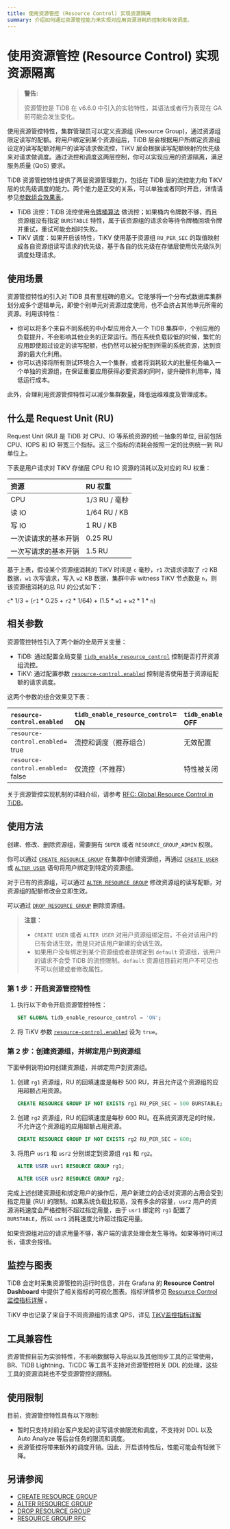 ```yaml
---
title: 使用资源管控 (Resource Control) 实现资源隔离
summary: 介绍如何通过资源管控能力来实现对应用资源消耗的控制和有效调度。
---
```


# 使用资源管控 (Resource Control) 实现资源隔离

> **警告:**
>
> 资源管控是 TiDB 在 v6.6.0 中引入的实验特性，其语法或者行为表现在 GA 前可能会发生变化。

使用资源管控特性，集群管理员可以定义资源组 (Resource Group)，通过资源组限定读写的配额。将用户绑定到某个资源组后，TiDB 层会根据用户所绑定资源组设定的读写配额对用户的读写请求做流控，TiKV 层会根据读写配额映射的优先级来对请求做调度。通过流控和调度这两层控制，你可以实现应用的资源隔离，满足服务质量 (QoS) 要求。

TiDB 资源管控特性提供了两层资源管理能力，包括在 TiDB 层的流控能力和 TiKV 层的优先级调度的能力。两个能力是正交的关系，可以单独或者同时开启，详情请参见[参数组合效果表](#相关参数)。

- TiDB 流控：TiDB 流控使用[令牌桶算法](https://en.wikipedia.org/wiki/Token_bucket) 做流控；如果桶内令牌数不够，而且资源组没有指定 `BURSTABLE` 特性，属于该资源组的请求会等待令牌桶回填令牌并重试，重试可能会超时失败。
- TiKV 调度：如果开启该特性，TiKV 使用基于资源组 `RU_PER_SEC` 的取值映射成各自资源组读写请求的优先级，基于各自的优先级在存储层使用优先级队列调度处理请求。

## 使用场景

资源管控特性的引入对 TiDB 具有里程碑的意义。它能够将一个分布式数据库集群划分成多个逻辑单元，即使个别单元对资源过度使用，也不会挤占其他单元所需的资源。利用该特性：

- 你可以将多个来自不同系统的中小型应用合入一个 TiDB 集群中，个别应用的负载提升，不会影响其他业务的正常运行。而在系统负载较低的时候，繁忙的应用即使超过设定的读写配额，也仍然可以被分配到所需的系统资源，达到资源的最大化利用。
- 你可以选择将所有测试环境合入一个集群，或者将消耗较大的批量任务编入一个单独的资源组，在保证重要应用获得必要资源的同时，提升硬件利用率，降低运行成本。

此外，合理利用资源管控特性可以减少集群数量，降低运维难度及管理成本。

## 什么是 Request Unit (RU)

Request Unit (RU) 是 TiDB 对 CPU、IO 等系统资源的统一抽象的单位, 目前包括 CPU、IOPS 和 IO 带宽三个指标。这三个指标的消耗会按照一定的比例统一到 RU 单位上。

下表是用户请求对 TiKV 存储层 CPU 和 IO 资源的消耗以及对应的 RU 权重：

| 资源       | RU 权重        |
|:-----------|:-------------|
| CPU        | 1/3 RU / 毫秒  |
| 读 IO      | 1/64 RU / KB |
| 写 IO      | 1 RU / KB    |
| 一次读请求的基本开销 | 0.25 RU      |
| 一次写请求的基本开销 | 1.5 RU       |

基于上表，假设某个资源组消耗的 TiKV 时间是 `c` 毫秒，`r1` 次请求读取了 `r2` KB 数据，`w1` 次写请求，写入 `w2` KB 数据，集群中非 witness TiKV 节点数是 `n`，则该资源组消耗的总 RU 的公式如下：

`c`\* 1/3 + (`r1` \* 0.25 + `r2` \* 1/64) + (1.5 \* `w1` + `w2` \* 1 \* `n`)

## 相关参数

资源管控特性引入了两个新的全局开关变量：

* TiDB: 通过配置全局变量 [`tidb_enable_resource_control`](/system-variables.md#tidb_enable_resource_control-从-v660-版本开始引入) 控制是否打开资源组流控。
* TiKV: 通过配置参数 [`resource-control.enabled`](/tikv-configuration-file.md#resource_control) 控制是否使用基于资源组配额的请求调度。

这两个参数的组合效果见下表：

| `resource-control.enabled`  | `tidb_enable_resource_control`= ON | `tidb_enable_resource_control`= OFF  |
|:----------------------------|:-----------------------------------|:------------------------------------|
| `resource-control.enabled`= true  | 流控和调度（推荐组合）                        | 无效配置                         |
| `resource-control.enabled`= false | 仅流控（不推荐）                           |  特性被关闭                   |

关于资源管控实现机制的详细介绍，请参考 [RFC: Global Resource Control in TiDB](https://docs.google.com/document/d/1sV5EVv8Cdpc6aBCDihc2akpE0iuantPf/edit?n=RFC_Global_Resource_Control_in_TiDB.docx#heading=h.sjp9cmjfszlu)。

## 使用方法

创建、修改、删除资源组，需要拥有 `SUPER` 或者 `RESOURCE_GROUP_ADMIN` 权限。

你可以通过 [`CREATE RESOURCE GROUP`](/sql-statements/sql-statement-create-resource-group.md) 在集群中创建资源组，再通过 [`CREATE USER`](/sql-statements/sql-statement-create-user.md) 或 [`ALTER USER`](/sql-statements/sql-statement-alter-user.md) 语句将用户绑定到特定的资源组。

对于已有的资源组，可以通过 [`ALTER RESOURCE GROUP`](/sql-statements/sql-statement-alter-resource-group.md) 修改资源组的读写配额，对资源组的配额修改会立即生效。

可以通过 [`DROP RESOURCE GROUP`](/sql-statements/sql-statement-drop-resource-group.md) 删除资源组。

> **注意：**
>
> - `CREATE USER` 或者 `ALTER USER` 对用户资源组绑定后，不会对该用户的已有会话生效，而是只对该用户新建的会话生效。
> - 如果用户没有绑定到某个资源组或者是绑定到 `default` 资源组，该用户的请求不会受 TiDB 的流控限制。`default` 资源组目前对用户不可见也不可以创建或者修改属性。

### 第 1 步：开启资源管控特性

1. 执行以下命令开启资源管控特性：

    ```sql
    SET GLOBAL tidb_enable_resource_control = 'ON';
    ```

2. 将 TiKV 参数 [`resource-control.enabled`](/tikv-configuration-file.md#resource_control) 设为 `true`。

### 第 2 步：创建资源组，并绑定用户到资源组

下面举例说明如何创建资源组，并绑定用户到资源组。

1. 创建 `rg1` 资源组，RU 的回填速度是每秒 500 RU，并且允许这个资源组的应用超额占用资源。

    ```sql
    CREATE RESOURCE GROUP IF NOT EXISTS rg1 RU_PER_SEC = 500 BURSTABLE;
    ```

2. 创建 `rg2` 资源组，RU 的回填速度是每秒 600 RU。在系统资源充足的时候，不允许这个资源组的应用超额占用资源。

    ```sql
    CREATE RESOURCE GROUP IF NOT EXISTS rg2 RU_PER_SEC = 600;
    ```

3. 将用户 `usr1` 和 `usr2` 分别绑定到资源组 `rg1` 和 `rg2`。

    ```sql
    ALTER USER usr1 RESOURCE GROUP rg1;
    ```

    ```sql
    ALTER USER usr2 RESOURCE GROUP rg2;
    ```

完成上述创建资源组和绑定用户的操作后，用户新建立的会话对资源的占用会受到指定用量 (RU) 的限制。如果系统负载比较高，没有多余的容量，`usr2` 用户的资源消耗速度会严格控制不超过指定用量，由于 `usr1` 绑定的 `rg1` 配置了 `BURSTABLE`，所以 `usr1` 消耗速度允许超过指定用量。

如果资源组对应的请求用量不够，客户端的请求处理会发生等待。如果等待时间过长，请求会报错。

## 监控与图表

TiDB 会定时采集资源管控的运行时信息，并在 Grafana 的 **Resource Control Dashboard** 中提供了相关指标的可视化图表。指标详情参见 [Resource Control 监控指标详解](/grafana-resource-control-dashboard.md) 。

TiKV 中也记录了来自于不同资源组的请求 QPS，详见 [TiKV监控指标详解](/grafana-tikv-dashboard.md###gRPC)

## 工具兼容性

资源管控目前为实验特性，不影响数据导入导出以及其他同步工具的正常使用，BR、TiDB Lightning、TiCDC 等工具不支持对资源管控相关 DDL 的处理，这些工具的资源消耗也不受资源管控的限制。

## 使用限制

目前，资源管控特性具有以下限制:

* 暂时只支持对前台客户发起的读写请求做限流和调度，不支持对 DDL 以及 Auto Analyze 等后台任务的限流和调度。
* 资源管控将带来额外的调度开销。因此，开启该特性后，性能可能会有轻微下降。

## 另请参阅

* [CREATE RESOURCE GROUP](/sql-statements/sql-statement-create-resource-group.md)
* [ALTER RESOURCE GROUP](/sql-statements/sql-statement-alter-resource-group.md)
* [DROP RESOURCE GROUP](/sql-statements/sql-statement-drop-resource-group.md)
* [RESOURCE GROUP RFC](https://docs.google.com/document/d/1sV5EVv8Cdpc6aBCDihc2akpE0iuantPf/)
